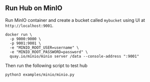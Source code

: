 
## Run Hub on MinIO

Run MinIO container and create a bucket called `mybucket` using UI at `http://localhost:9001`. 
```
docker run \
  -p 9000:9000 \
  -p 9001:9001 \
  -e "MINIO_ROOT_USER=username" \
  -e "MINIO_ROOT_PASSWORD=password" \
  quay.io/minio/minio server /data --console-address ":9001"
```

Then run the following script to test hub
```
python3 examples/minio/minio.py
```